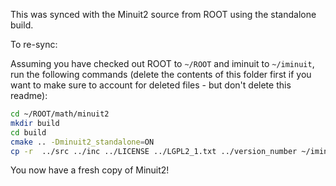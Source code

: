 This was synced with the Minuit2 source from ROOT using the standalone build.

To re-sync:

Assuming you have checked out ROOT to `~/ROOT` and iminuit to `~/iminuit`, run the following commands (delete the contents of this folder first if you want to make sure to account for deleted files - but don't delete this readme):

```bash
cd ~/ROOT/math/minuit2
mkdir build
cd build
cmake .. -Dminuit2_standalone=ON
cp -r  ../src ../inc ../LICENSE ../LGPL2_1.txt ../version_number ~/iminuit/Minuit/
```

You now have a fresh copy of Minuit2!
